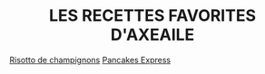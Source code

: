 <div style="position: fixed; top: 0; left: 0; width: 200px; height: 100vh; background-image: url('photocuisine.jpeg');">
</div>
<div style="position: fixed; top: 0; right: 0; width: 200px; height: 100vh; background-image: url('photocuisine.jpeg');">
</div>

<div style="text-align: center;">
  <h1>LES RECETTES FAVORITES D'AXEAILE</h1>
</div>

<p align="center">
  
  [Risotto de champignons][id]
  [Pancakes Express][id1]
</p>

[id]: https://axeailee.github.io/UBO/risotto.html
[id1]: pancakesexpress.md
